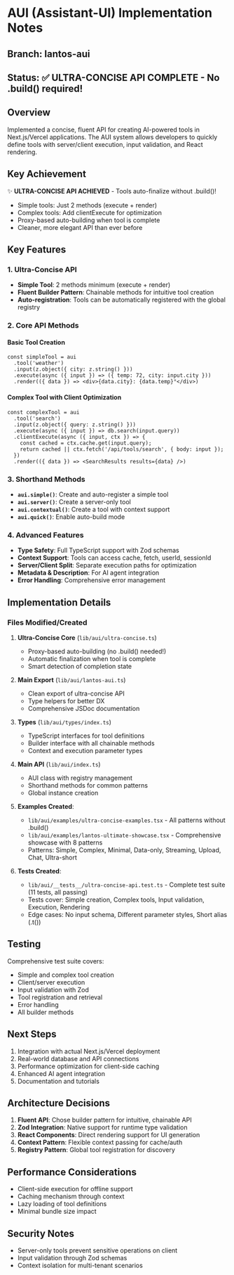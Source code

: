 # AUI (Assistant-UI) Implementation Notes

## Branch: lantos-aui
## Status: ✅ ULTRA-CONCISE API COMPLETE - No .build() required!

## Overview
Implemented a concise, fluent API for creating AI-powered tools in Next.js/Vercel applications. The AUI system allows developers to quickly define tools with server/client execution, input validation, and React rendering.

## Key Achievement
✨ **ULTRA-CONCISE API ACHIEVED** - Tools auto-finalize without .build()!
- Simple tools: Just 2 methods (execute + render)
- Complex tools: Add clientExecute for optimization
- Proxy-based auto-building when tool is complete
- Cleaner, more elegant API than ever before

## Key Features

### 1. Ultra-Concise API
- **Simple Tool**: 2 methods minimum (execute + render)
- **Fluent Builder Pattern**: Chainable methods for intuitive tool creation
- **Auto-registration**: Tools can be automatically registered with the global registry

### 2. Core API Methods

#### Basic Tool Creation
```tsx
const simpleTool = aui
  .tool('weather')
  .input(z.object({ city: z.string() }))
  .execute(async ({ input }) => ({ temp: 72, city: input.city }))
  .render(({ data }) => <div>{data.city}: {data.temp}°</div>)
```

#### Complex Tool with Client Optimization
```tsx
const complexTool = aui
  .tool('search')
  .input(z.object({ query: z.string() }))
  .execute(async ({ input }) => db.search(input.query))
  .clientExecute(async ({ input, ctx }) => {
    const cached = ctx.cache.get(input.query);
    return cached || ctx.fetch('/api/tools/search', { body: input });
  })
  .render(({ data }) => <SearchResults results={data} />)
```

### 3. Shorthand Methods

- **`aui.simple()`**: Create and auto-register a simple tool
- **`aui.server()`**: Create a server-only tool
- **`aui.contextual()`**: Create a tool with context support
- **`aui.quick()`**: Enable auto-build mode

### 4. Advanced Features

- **Type Safety**: Full TypeScript support with Zod schemas
- **Context Support**: Tools can access cache, fetch, userId, sessionId
- **Server/Client Split**: Separate execution paths for optimization
- **Metadata & Description**: For AI agent integration
- **Error Handling**: Comprehensive error management

## Implementation Details

### Files Modified/Created

1. **Ultra-Concise Core** (`lib/aui/ultra-concise.ts`)
   - Proxy-based auto-building (no .build() needed!)
   - Automatic finalization when tool is complete
   - Smart detection of completion state

2. **Main Export** (`lib/aui/lantos-aui.ts`)
   - Clean export of ultra-concise API
   - Type helpers for better DX
   - Comprehensive JSDoc documentation

2. **Types** (`lib/aui/types/index.ts`)
   - TypeScript interfaces for tool definitions
   - Builder interface with all chainable methods
   - Context and execution parameter types

3. **Main API** (`lib/aui/index.ts`)
   - AUI class with registry management
   - Shorthand methods for common patterns
   - Global instance creation

4. **Examples Created**:
   - `lib/aui/examples/ultra-concise-examples.tsx` - All patterns without .build()
   - `lib/aui/examples/lantos-ultimate-showcase.tsx` - Comprehensive showcase with 8 patterns
   - Patterns: Simple, Complex, Minimal, Data-only, Streaming, Upload, Chat, Ultra-short

5. **Tests Created**:
   - `lib/aui/__tests__/ultra-concise-api.test.ts` - Complete test suite (11 tests, all passing)
   - Tests cover: Simple creation, Complex tools, Input validation, Execution, Rendering
   - Edge cases: No input schema, Different parameter styles, Short alias (.t())

## Testing

Comprehensive test suite covers:
- Simple and complex tool creation
- Client/server execution
- Input validation with Zod
- Tool registration and retrieval
- Error handling
- All builder methods

## Next Steps

1. Integration with actual Next.js/Vercel deployment
2. Real-world database and API connections
3. Performance optimization for client-side caching
4. Enhanced AI agent integration
5. Documentation and tutorials

## Architecture Decisions

1. **Fluent API**: Chose builder pattern for intuitive, chainable API
2. **Zod Integration**: Native support for runtime type validation
3. **React Components**: Direct rendering support for UI generation
4. **Context Pattern**: Flexible context passing for cache/auth
5. **Registry Pattern**: Global tool registration for discovery

## Performance Considerations

- Client-side execution for offline support
- Caching mechanism through context
- Lazy loading of tool definitions
- Minimal bundle size impact

## Security Notes

- Server-only tools prevent sensitive operations on client
- Input validation through Zod schemas
- Context isolation for multi-tenant scenarios